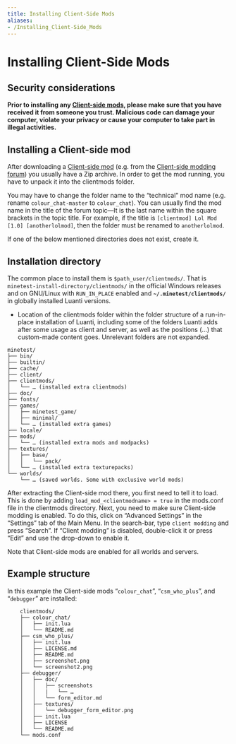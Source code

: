 ```yaml
---
title: Installing Client-Side Mods
aliases:
- /Installing_Client-Side_Mods
---
```


# Installing Client-Side Mods

Security considerations
-----------------------

**Prior to installing any [Client-side mods](https://wiki.luanti.org/Mods#Client-Side_Mods "Mods"), please make sure that you have received it from someone you trust. Malicious code can damage your computer, violate your privacy or cause your computer to take part in illegal activities.**

Installing a Client-side mod
----------------------------

After downloading a [Client-side mod](https://wiki.luanti.org/Mods#Client-Side_Mods "Mods") (e.g. from the [Client-side modding forum](https://forum.minetest.net/viewforum.php?f=53)) you usually have a Zip archive. In order to get the mod running, you have to unpack it into the clientmods folder.

You may have to change the folder name to the “technical” mod name (e.g. rename `colour_chat-master` to `colour_chat`). You can usually find the mod name in the title of the forum topic—It is the last name within the square brackets in the topic title. For example, if the title is `[clientmod] Lol Mod [1.0] [anotherlolmod]`, then the folder must be renamed to `anotherlolmod`.

If one of the below mentioned directories does not exist, create it.

Installation directory
----------------------

The common place to install them is `$path_user/clientmods/`. That is `minetest-install-directory/clientmods/` in the official Windows releases and on GNU/Linux with `RUN_IN_PLACE` enabled and **`~/.minetest/clientmods/`** in globally installed Luanti versions.

*   Location of the clientmods folder within the folder structure of a run-in-place installation of Luanti, including some of the folders Luanti adds after some usage as client and server, as well as the positions (…) that custom-made content goes. Unrelevant folders are not expanded.

```
minetest/
├── bin/
├── builtin/
├── cache/
├── client/
├── clientmods/
│   └── … (installed extra clientmods)
├── doc/
├── fonts/
├── games/
│   ├── minetest_game/
│   ├── minimal/
│   └── … (installed extra games)
├── locale/
├── mods/
│   └── … (installed extra mods and modpacks)
├── textures/
│   ├── base/
│   │   └── pack/
│   └── … (installed extra texturepacks)
└── worlds/
    └── … (saved worlds. Some with exclusive world mods)

```


After extracting the Client-side mod there, you first need to tell it to load. This is done by adding `load_mod_<clientmodname> = true` in the mods.conf file in the clientmods directory. Next, you need to make sure Client-side modding is enabled. To do this, click on “Advanced Settings” in the “Settings” tab of the Main Menu. In the search-bar, type `client modding` and press “Search”. If “Client modding” is disabled, double-click it or press “Edit” and use the drop-down to enable it.

Note that Client-side mods are enabled for all worlds and servers.

Example structure
-----------------

In this example the Client-side mods “`colour_chat`”, “`csm_who_plus`”, and “`debugger`” are installed:

```
    clientmods/
    ├── colour_chat/
    │   ├── init.lua
    │   └── README.md
    ├── csm_who_plus/
    │   ├── init.lua
    │   ├── LICENSE.md
    │   ├── README.md
    │   ├── screenshot.png
    │   └── screenshot2.png
    ├── debugger/
    │   ├── doc/
    │   │   ├── screenshots
    │   │   |   └── …
    │   │   └── form_editor.md
    │   ├── textures/
    │   │   └── debugger_form_editor.png
    │   ├── init.lua
    │   ├── LICENSE
    │   └── README.md
    └── mods.conf

```